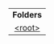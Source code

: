 <table><tbody><tr class="odd"><td style="text-align: center;"><strong>Folders</strong></td></tr><tr class="even"><td style="text-align: center;"><a href="./right.html">&lt;root&gt;</a></td></tr></tbody></table>

  
